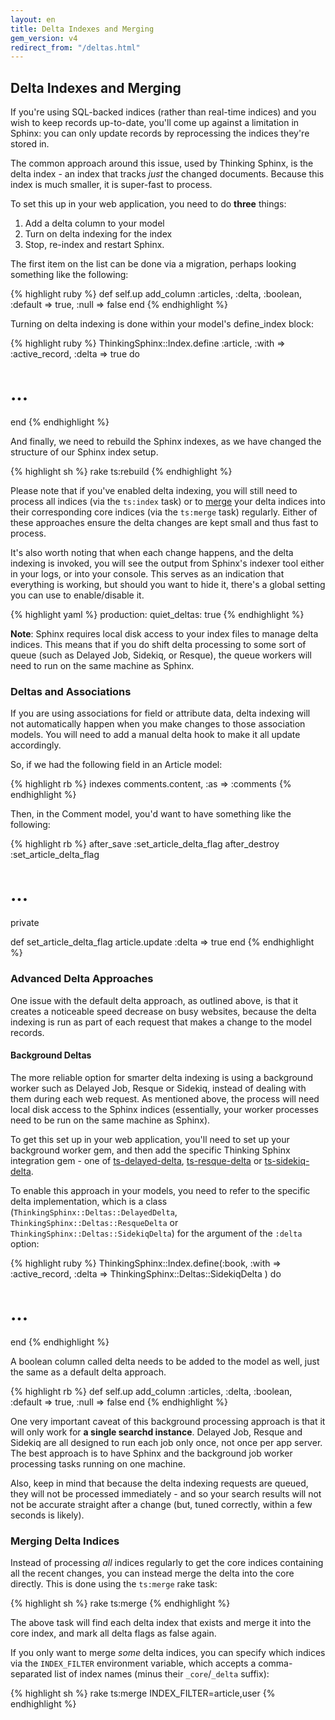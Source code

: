 ```yaml
---
layout: en
title: Delta Indexes and Merging
gem_version: v4
redirect_from: "/deltas.html"
---
```


## Delta Indexes and Merging

If you're using SQL-backed indices (rather than real-time indices) and you wish to keep records up-to-date, you'll come up against a limitation in Sphinx: you can only update records by reprocessing the indices they're stored in.

The common approach around this issue, used by Thinking Sphinx, is the delta index - an index that tracks _just_ the changed documents. Because this index is much smaller, it is super-fast to process.

To set this up in your web application, you need to do **three** things:

1. Add a delta column to your model
2. Turn on delta indexing for the index
3. Stop, re-index and restart Sphinx.

The first item on the list can be done via a migration, perhaps looking something like the following:

{% highlight ruby %}
def self.up
  add_column :articles, :delta, :boolean, :default => true,
    :null => false
end
{% endhighlight %}

Turning on delta indexing is done within your model's define_index block:

{% highlight ruby %}
ThinkingSphinx::Index.define :article, :with => :active_record,
  :delta => true do
  # ...
end
{% endhighlight %}

And finally, we need to rebuild the Sphinx indexes, as we have changed the structure of our Sphinx index setup.

{% highlight sh %}
rake ts:rebuild
{% endhighlight %}

Please note that if you've enabled delta indexing, you will still need to process all indices (via the `ts:index` task) or to [merge](#merging-delta-indices) your delta indices into their corresponding core indices (via the `ts:merge` task) regularly. Either of these approaches ensure the delta changes are kept small and thus fast to process.

It's also worth noting that when each change happens, and the delta indexing is invoked, you will see the output from Sphinx's indexer tool either in your logs, or into your console. This serves as an indication that everything is working, but should you want to hide it, there's a global setting you can use to enable/disable it.

{% highlight yaml %}
production:
  quiet_deltas: true
{% endhighlight %}

<div class="note">
  <p><strong>Note</strong>: Sphinx requires local disk access to your index files to manage delta indices. This means that if you do shift delta processing to some sort of queue (such as Delayed Job, Sidekiq, or Resque), the queue workers will need to run on the same machine as Sphinx.</p>
</div>

### Deltas and Associations

If you are using associations for field or attribute data, delta indexing will not automatically happen when you make changes to those association models. You will need to add a manual delta hook to make it all update accordingly.

So, if we had the following field in an Article model:

{% highlight rb %}
indexes comments.content, :as => :comments
{% endhighlight %}

Then, in the Comment model, you'd want to have something like the following:

{% highlight rb %}
after_save :set_article_delta_flag
after_destroy :set_article_delta_flag

# ...

private

def set_article_delta_flag
  article.update :delta => true
end
{% endhighlight %}

### Advanced Delta Approaches

One issue with the default delta approach, as outlined above, is that it creates a noticeable speed decrease on busy websites, because the delta indexing is run as part of each request that makes a change to the model records.

#### Background Deltas

The more reliable option for smarter delta indexing is using a background worker such as Delayed Job, Resque or Sidekiq, instead of dealing with them during each web request. As mentioned above, the process will need local disk access to the Sphinx indices (essentially, your worker processes need to be run on the same machine as Sphinx).

To get this set up in your web application, you'll need to set up your background worker gem, and then add the specific Thinking Sphinx integration gem - one of [ts-delayed-delta](https://github.com/pat/ts-delayed-delta), [ts-resque-delta](https://github.com/pat/ts-resque-delta) or [ts-sidekiq-delta](https://github.com/pat/ts-sidekiq-delta).

To enable this approach in your models, you need to refer to the specific delta implementation, which is a class (`ThinkingSphinx::Deltas::DelayedDelta`, `ThinkingSphinx::Deltas::ResqueDelta` or `ThinkingSphinx::Deltas::SidekiqDelta`) for the argument of the `:delta` option:

{% highlight ruby %}
ThinkingSphinx::Index.define(:book,
  :with  => :active_record,
  :delta => ThinkingSphinx::Deltas::SidekiqDelta
) do
  # ...
end
{% endhighlight %}

A boolean column called delta needs to be added to the model as well, just the same as a default delta approach.

{% highlight rb %}
def self.up
  add_column :articles, :delta, :boolean, :default => true,
    :null => false
end
{% endhighlight %}

One very important caveat of this background processing approach is that it will only work for **a single searchd instance**. Delayed Job, Resque and Sidekiq are all designed to run each job only once, not once per app server. The best approach is to have Sphinx and the background job worker processing tasks running on one machine.

Also, keep in mind that because the delta indexing requests are queued, they will not be processed immediately - and so your search results will not not be accurate straight after a change (but, tuned correctly, within a few seconds is likely).

### Merging Delta Indices

Instead of processing _all_ indices regularly to get the core indices containing all the recent changes, you can instead merge the delta into the core directly. This is done using the `ts:merge` rake task:

{% highlight sh %}
rake ts:merge
{% endhighlight %}

The above task will find each delta index that exists and merge it into the core index, and mark all delta flags as false again.

If you only want to merge _some_ delta indices, you can specify which indices via the `INDEX_FILTER` environment variable, which accepts a comma-separated list of index names (minus their `_core`/`_delta` suffix):

{% highlight sh %}
rake ts:merge INDEX_FILTER=article,user
{% endhighlight %}
